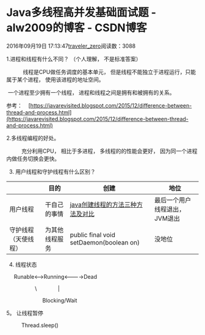 # Java多线程高并发基础面试题 - alw2009的博客 - CSDN博客





2016年09月19日 17:13:47[traveler_zero](https://me.csdn.net/alw2009)阅读数：3088








1.进程和线程有什么不同？ （个人理解， 不是标准答案）

           线程是CPU做任务调度的基本单元， 但是线程不能独立于进程运行，只能属于某个进程， 使用该进程的地址空间。

 一个进程至少拥有一个线程， 进程和线程之间是拥有和被拥有的关系。

参考：    [https://javarevisited.blogspot.com/2015/12/difference-between-thread-and-process.html](https://javarevisited.blogspot.com/2015/12/difference-between-thread-and-process.html)



2.多线程编程的好处。

          充分利用CPU， 相比于多进程， 多线程的的性能会更好， 因为同一个进程内做任务切换会更快。



3. 用户线程和守护线程有什么区别？


||目的|创建|地位|
|----|----|----|----|
|用户线程|干自己的事情|[java创建线程的方法三种方法及对比](http://blog.csdn.net/longshengguoji/article/details/41126119)|最后一个用户线程退出， JVM退出|
|守护线程			（天使线程）|为其他线程服务|public final void setDaemon(boolean on)|没地位|



4. 线程状态



     Runable<-->Running<---->Dead

                   \              |

                        Blocking/Wait



5。 让线程暂停

          Thread.sleep()







